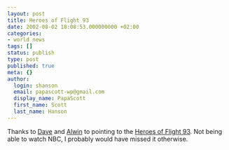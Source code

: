```yaml
---
layout: post
title: Heroes of Flight 93
date: 2002-08-02 18:08:53.000000000 +02:00
categories:
- world news
tags: []
status: publish
type: post
published: true
meta: {}
author:
  login: shanson
  email: papascott-wp@gmail.com
  display_name: PapaScott
  first_name: Scott
  last_name: Hanson
---
```

<p>Thanks to <a href="http://timesShadow.editthispage.com/">Dave</a> and <a href="http://www.vfth.com/">Alwin</a> to pointing to the <a href="http://www.msnbc.com/news/787018.asp?pne=msn">Heroes of Flight 93</a>. Not being able to watch NBC, I probably would have missed it otherwise.</p>
